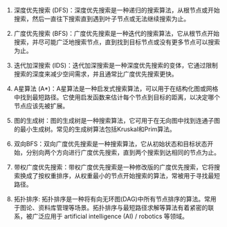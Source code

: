 

1. 深度优先搜索 (DFS)：深度优先搜索是一种递归的搜索算法，从根节点或开始搜索，然后一直往下搜索直到遇到叶子节点或无法继续搜索为止。

2. 广度优先搜索 (BFS)：广度优先搜索是一种迭代的搜索算法，它从根节点开始搜索，并尽可能广泛地搜索节点，直到找到目标节点或没有更多节点可以搜索为止。

3. 迭代加深搜索 (IDS)：迭代加深搜索是一种深度优先搜索的变体，它通过限制搜索的深度来减少空间需求，并且通常比广度优先搜索更快。

4. A星算法 (A*)：A星算法是一种启发式搜索算法，可以用于在结构化图或网格中找到最短路径。它使用启发函数来估计每个节点到目标的距离，以决定哪个节点应该先被扩展。

5. 图的生成树：图的生成树是一种搜索算法，它可用于在无向图中找到连通子图的最小生成树。常见的生成树算法包括Kruskal和Prim算法。

6. 双向BFS：双向广度优先搜索是一种搜索算法，它从初始状态和目标状态开始，分别向两个方向进行广度优先搜索，直到两个搜索到达相同的节点为止。

7. 带权广度优先搜索：带权广度优先搜索是一种修改版的广度优先搜索，它将搜索换成了按权重排序，从权重最小的节点开始搜索的算法，常被用于寻找最短路径。

8. 拓扑排序: 拓扑排序是一种将有向无环图(DAG)中所有节点排序的算法。常用于图论、资料库管理等场景。拓扑排序与最短路径求解等算法有着紧密的联系，被广泛应用于 artificial intelligence (AI) / robotics  等领域。